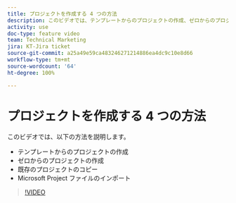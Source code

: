 ```yaml
---
title: プロジェクトを作成する 4 つの方法
description: このビデオでは、テンプレートからのプロジェクトの作成、ゼロからのプロジェクトの作成、既存のプロジェクトのコピー、Microsoft Project ファイルのインポート方法を説明します
activity: use
doc-type: feature video
team: Technical Marketing
jira: KT-Jira ticket
source-git-commit: a25a49e59ca483246271214886ea4dc9c10e8d66
workflow-type: tm+mt
source-wordcount: '64'
ht-degree: 100%

---
```


# プロジェクトを作成する 4 つの方法

このビデオでは、以下の方法を説明します。

* テンプレートからのプロジェクトの作成
* ゼロからのプロジェクトの作成
* 既存のプロジェクトのコピー
* Microsoft Project ファイルのインポート

>[!VIDEO](https://video.tv.adobe.com/v/335084/?quality=12&learn=on)